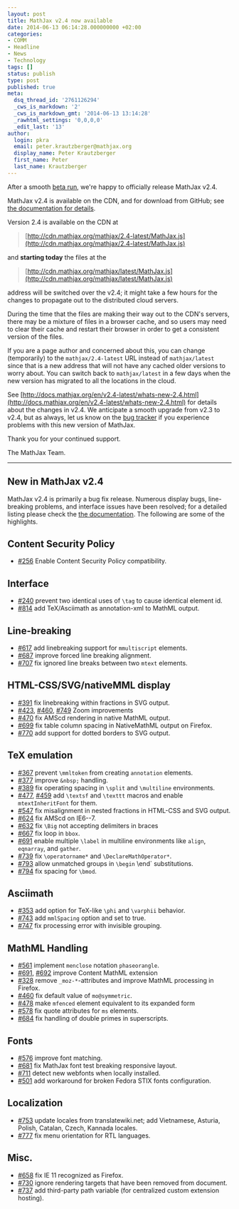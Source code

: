 ```yaml
---
layout: post
title: MathJax v2.4 now available
date: 2014-06-13 06:14:28.000000000 +02:00
categories:
- COMM
- Headline
- News
- Technology
tags: []
status: publish
type: post
published: true
meta:
  dsq_thread_id: '2761126294'
  _cws_is_markdown: '2'
  _cws_is_markdown_gmt: '2014-06-13 13:14:28'
  _rawhtml_settings: '0,0,0,0'
  _edit_last: '13'
author:
  login: pkra
  email: peter.krautzberger@mathjax.org
  display_name: Peter Krautzberger
  first_name: Peter
  last_name: Krautzberger
---
```


After a smooth [beta run](http://www.mathjax.org/mathjax-v2-4-beta-now-available/), we're happy to officially release MathJax v2.4.

MathJax v2.4 is available on the CDN, and for download from GitHub; see [the documentation for details](http://docs.mathjax.org/en/latest/installation.html#obtaining-mathjax-via-an-archive).

Version 2.4 is available on the CDN at

> [http://cdn.mathjax.org/mathjax/2.4-latest/MathJax.js](http://cdn.mathjax.org/mathjax/2.4-latest/MathJax.js)

and **starting today** the files at the

> [http://cdn.mathjax.org/mathjax/latest/MathJax.js](http://cdn.mathjax.org/mathjax/latest/MathJax.js)

address will be switched over the v2.4; it might take a few hours for the changes to propagate out to the distributed cloud servers.

During the time that the files are making their way out to the CDN's servers, there may be a mixture of files in a browser cache, and so users may need to clear their cache and restart their browser in order to get a consistent version of the files.

If you are a page author and concerned about this, you can change (temporarily) to the `mathjax/2.4-latest` URL instead of `mathjax/latest` since that is a new address that will not have any cached older versions to worry about. You can switch back to `mathjax/latest` in a few days when the new version has migrated to all the locations in the cloud.

See [http://docs.mathjax.org/en/v2.4-latest/whats-new-2.4.html](http://docs.mathjax.org/en/v2.4-latest/whats-new-2.4.html) for details about the changes in v2.4. We anticipate a smooth upgrade from v2.3 to v2.4, but as always, let us know on the [bug tracker](http://github.com/mathjax/mathjax/issues) if you experience problems with this new version of MathJax.

Thank you for your continued support.

The MathJax Team.

* * *

## New in MathJax v2.4

MathJax v2.4 is primarily a bug fix release. Numerous display bugs, line-breaking problems, and interface issues have been resolved; for a detailed listing please check the [the documentation](http://docs.mathjax.org/en/v2.4-latest/whats-new-2.4.html). The following are some of the highlights.

## Content Security Policy

*   [#256](https://github.com/mathjax/MathJax/issues/256) Enable Content Security Policy compatibility.

## Interface

*   [#240](https://github.com/mathjax/MathJax/issues/240) prevent two identical uses of `\tag` to cause identical element id.
*   [#814](https://github.com/mathjax/MathJax/issues/814) add  TeX/Asciimath as annotation-xml to MathML output.

## Line-breaking

*   [#617](https://github.com/mathjax/MathJax/issues/617) add linebreaking support for `mmultiscript` elements.
*   [#687](https://github.com/mathjax/MathJax/issues/687) improve forced line breaking alignment.
*   [#707](https://github.com/mathjax/MathJax/issues/707) fix ignored line breaks between two `mtext` elements.

## HTML-CSS/SVG/nativeMML display

*   [#391](https://github.com/mathjax/MathJax/issues/391) fix linebreaking within fractions in SVG output.
*   [#423](https://github.com/mathjax/MathJax/issues/423), [#460](https://github.com/mathjax/MathJax/issues/460), [#749](https://github.com/mathjax/MathJax/issues/749) Zoom improvements
*   [#470](https://github.com/mathjax/MathJax/issues/470) fix AMScd rendering in native MathML output.
*   [#699](https://github.com/mathjax/MathJax/issues/699) fix table column spacing in NativeMathML output on Firefox.
*   [#770](https://github.com/mathjax/MathJax/issues/770) add support for dotted borders to SVG output.

## TeX emulation

*   [#367](https://github.com/mathjax/MathJax/issues/376) prevent `\mmltoken` from creating `annotation` elements.
*   [#377](https://github.com/mathjax/MathJax/issues/377) improve `&nbsp;` handling.
*   [#389](https://github.com/mathjax/MathJax/issues/389) fix operating spacing in `\split` and `\multiline` environments.
*   [#477](https://github.com/mathjax/MathJax/issues/477), [#459](https://github.com/mathjax/MathJax/issues/459) add `\textsf` and `\texttt` macros and enable `mtextInheritFont` for them.
*   [#547](https://github.com/mathjax/MathJax/issues/547) fix misalignment in nested fractions in HTML-CSS and SVG output.
*   [#624](https://github.com/mathjax/MathJax/issues/624) fix AMScd on IE6--7.
*   [#632](https://github.com/mathjax/MathJax/issues/632) fix `\Big` not accepting delimiters in braces
*   [#667](https://github.com/mathjax/MathJax/issues/667) fix loop in `bbox`.
*   [#691](https://github.com/mathjax/MathJax/issues/691) enable multiple `\label` in multiline environments like `align`, `eqnarray`, and `gather`.
*   [#739](https://github.com/mathjax/MathJax/issues/739) fix `\operatorname*` and `\DeclareMathOperator*`.
*   [#793](https://github.com/mathjax/MathJax/issues/793) allow unmatched groups in `\begin` \end` substitutions.
*   [#794](https://github.com/mathjax/MathJax/issues/794) fix spacing for `\bmod`.

## Asciimath

*   [#353](https://github.com/mathjax/MathJax/issues/353) add option for TeX-like `\phi` and `\varphii` behavior.
*   [#743](https://github.com/mathjax/MathJax/issues/743) add `mmlSpacing` option and set to true.
*   [#747](https://github.com/mathjax/MathJax/issues/747) fix processing error with invisible grouping.

## MathML Handling

*   [#561](https://github.com/mathjax/MathJax/issues/561) implement `menclose` notation `phaseorangle`.
*   [#691](https://github.com/mathjax/MathJax/issues/696), [#692](https://github.com/mathjax/MathJax/issues/692) improve Content MathML extension
*   [#328](https://github.com/mathjax/MathJax/issues/328) remove `_moz-*`-attributes and improve MathML processing in Firefox.
*   [#460](https://github.com/mathjax/MathJax/issues/469) fix default value of `mo@symmetric`.
*   [#478](https://github.com/mathjax/MathJax/issues/478) make `mfenced` element equivalent to its expanded form
*   [#578](https://github.com/mathjax/MathJax/issues/578) fix quote attributes for `ms` elements.
*   [#684](https://github.com/mathjax/MathJax/issues/684) fix handling of double primes in superscripts.

## Fonts

*   [#576](https://github.com/mathjax/MathJax/issues/576) improve font matching.
*   [#681](https://github.com/mathjax/MathJax/issues/681) fix MathJax font test breaking responsive layout.
*   [#711](https://github.com/mathjax/MathJax/issues/711) detect new webfonts when locally installed.
*   [#501](https://github.com/mathjax/MathJax/issues/501) add workaround for broken Fedora STIX fonts configuration.

## Localization

*   [#753](https://github.com/mathjax/MathJax/issues/753) update locales from translatewiki.net; add Vietnamese, Asturia, Polish, Catalan, Czech, Kannada locales.
*   [#777](https://github.com/mathjax/MathJax/issues/777) fix menu orientation for RTL languages.

## Misc.

*   [#658](https://github.com/mathjax/MathJax/issues/658) fix IE 11 recognized as Firefox.
*   [#730](https://github.com/mathjax/MathJax/issues/730) ignore rendering targets that have been removed from document.
*   [#737](https://github.com/mathjax/MathJax/issues/737) add third-party path variable (for centralized custom extension hosting).
